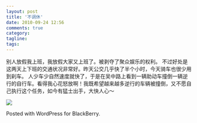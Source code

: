 ```yaml
---
layout: post
title: '不调休'
date: 2010-09-24 12:56
comments: true
category: 
tagline: 
tags:
---
```

    

别人放假我上班，我放假大家又上班了。被剥夺了聚众娱乐的权利。
不过好处是这两天上下班的交通状况非常好。昨天公交几乎快了半个小时，今天骑车也很少用到刹车。
人少车少自然速度就快了，于是在吴中路上看到一辆助动车撞倒一辆逆行的自行车。看得我心花怒放啊！我既希望越来越多逆行的车辆被撞倒，又不愿自己执行这个任务，如今有猛士出手，大快人心～

[![](http://qingpei.me/images/in_post/img00001-20100924-1251.jpg)](http://qingpei.me/images/in_post/img00001-20100924-1251.jpg)

Posted with WordPress for BlackBerry.
